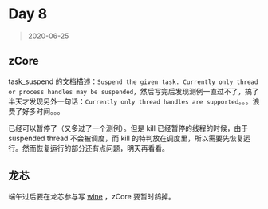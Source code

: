 # Day 8

> 2020-06-25

## zCore

task_suspend 的文档描述：`Suspend the given task. Currently only thread or process handles may be suspended`，然后写完后发现测例一直过不了，搞了半天才发现另外一句话：`Currently only thread handles are supported`。。。浪费了好多时间。。。

已经可以暂停了（又多过了一个测例）。但是 kill 已经暂停的线程的时候，由于 suspended thread 不会被调度，而 kill 的特判放在调度里，所以需要先恢复运行。然而恢复运行的部分还有点问题，明天再看看。

## 龙芯

端午过后要在龙芯参与写 [wine](https://www.winehq.org/) ，zCore 要暂时鸽掉。

